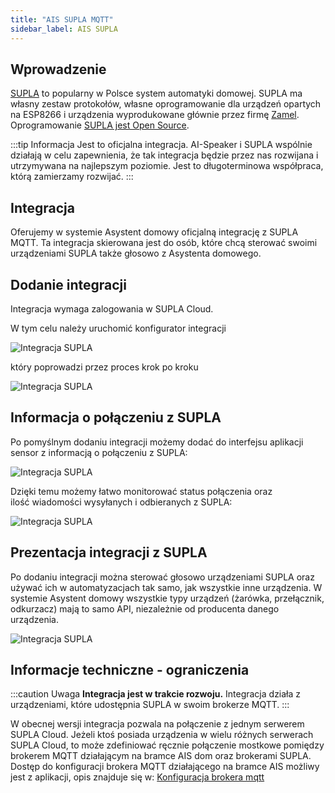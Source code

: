 ```yaml
---
title: "AIS SUPLA MQTT"
sidebar_label: AIS SUPLA
---
```


## Wprowadzenie

[SUPLA](https://www.supla.org/pl/) to popularny w Polsce system automatyki domowej. SUPLA ma własny zestaw protokołów, własne oprogramowanie dla urządzeń opartych na ESP8266 i urządzenia wyprodukowane głównie przez firmę [Zamel](https://zamel.com/pl-PL/). Oprogramowanie [SUPLA jest Open Source](https://github.com/SUPLA).

:::tip Informacja
Jest to oficjalna integracja. AI-Speaker i SUPLA wspólnie działają w celu zapewnienia, że tak integracja będzie przez nas rozwijana i utrzymywana na najlepszym poziomie. Jest to długoterminowa współpraca, którą zamierzamy rozwijać.
:::

## Integracja

Oferujemy w systemie Asystent domowy oficjalną integrację z SUPLA MQTT.
Ta integracja skierowana jest do osób, które chcą sterować swoimi urządzeniami SUPLA także głosowo z Asystenta domowego.

## Dodanie integracji

Integracja wymaga zalogowania w SUPLA Cloud.

W tym celu należy uruchomić konfigurator integracji

![Integracja SUPLA](/img/en/frontend/integration_supla_1.png)


który poprowadzi przez proces krok po kroku


![Integracja SUPLA](/img/en/frontend/integration_supla_2.png)


## Informacja o połączeniu z SUPLA

Po pomyślnym dodaniu integracji możemy dodać do interfejsu aplikacji sensor z informacją o połączeniu z SUPLA:

![Integracja SUPLA](/img/en/frontend/integration_supla_3.png)

Dzięki temu możemy łatwo monitorować status połączenia oraz ilość wiadomości wysyłanych i odbieranych z SUPLA:

![Integracja SUPLA](/img/en/frontend/integration_supla_4.png)


## Prezentacja integracji z SUPLA

Po dodaniu integracji można sterować głosowo urządzeniami SUPLA oraz używać ich w automatyzacjach tak samo, jak wszystkie inne urządzenia.
W systemie Asystent domowy wszystkie typy urządzeń (żarówka, przełącznik, odkurzacz) mają to samo API, niezależnie od producenta danego urządzenia.

![Integracja SUPLA](/img/en/frontend/integration_supla_4.png)


## Informacje techniczne - ograniczenia

:::caution Uwaga
**Integracja jest w trakcie rozwoju.**
Integracja działa z urządzeniami, które udostępnia SUPLA w swoim brokerze MQTT.
:::

W obecnej wersji integracja pozwala na połączenie z jednym serwerem SUPLA Cloud. Jeżeli ktoś posiada urządzenia w wielu różnych serwerach SUPLA Cloud, to może zdefiniować ręcznie połączenie mostkowe pomiędzy brokerem MQTT działającym na bramce AIS dom oraz brokerami SUPLA. Dostęp do konfiguracji brokera MQTT działającego na bramce AIS możliwy jest z aplikacji, opis znajduje się w: [Konfiguracja brokera mqtt](/docs/ais_app_integration_mqtt#konfiguracja-brokera-mqtt)
